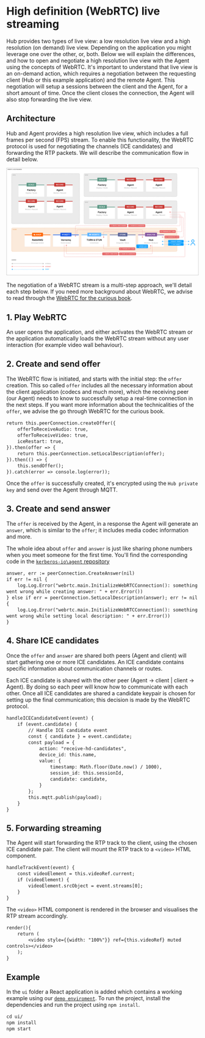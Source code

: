 # High definition (WebRTC) live streaming

Hub provides two types of live view: a low resolution live view and a high resolution (on demand) live view. Depending on the application you might leverage one over the other, or, both. Below we will explain the differences, and how to open and negotiate a high resolution live view with the Agent using the concepts of WebRTC. It's important to understand that live view is an on-demand action, which requires a negotiation between the requesting client (Hub or this example application) and the remote Agent. This negotiation will setup a sessions between the client and the Agent, for a short amount of time. Once the client closes the connection, the Agent will also stop forwarding the live view.

## Architecture

Hub and Agent provides a high resolution live view, which includes a full frames per second (FPS) stream. To enable this functionality, the WebRTC protocol is used for negotiating the channels (ICE candidates) and forwarding the RTP packets. We will describe the communication flow in detail below.

![Livestreaming HD](./livestream-hd.svg)

The negotiation of a WebRTC stream is a multi-step approach, we'll detail each step below. If you need more background about WebRTC, we advise to read through the [WebRTC for the curious book](https://github.com/webrtc-for-the-curious/webrtc-for-the-curious).

## 1. Play WebRTC

An user opens the application, and either activates the WebRTC stream or the application automatically loads the WebRTC stream without any user interaction (for example video wall behaviour).

## 2. Create and send offer

The WebRTC flow is initiated, and starts with the initial step: the `offer` creation. This so called `offer` includes all the necessary information about the client application (codecs and much more), which the receiving peer (our Agent) needs to know to successfully setup a real-time connection in the next steps. If you want more information about the technicalities of the `offer`, we advise the go through WebRTC for the curious book.

    return this.peerConnection.createOffer({
        offerToReceiveAudio: true,
        offerToReceiveVideo: true,
        iceRestart: true,
    }).then(offer => {
        return this.peerConnection.setLocalDescription(offer);
    }).then(() => {
        this.sendOffer();
    }).catch(error => console.log(error));

Once the `offer` is successfully created, it's encrypted using the `Hub private key` and send over the Agent through MQTT.

## 3. Create and send answer

The `offer` is received by the Agent, in a response the Agent will generate an `answer`, which is similar to the `offer`; it includes media codec information and more.

The whole idea about `offer` and `answer` is just like sharing phone numbers when you meet someone for the first time. You'll find the corresponding code in the [`kerberos-io\agent` repository](https://github.com/kerberos-io/agent/blob/master/machinery/src/webrtc/main.go#L210-L215)

    answer, err := peerConnection.CreateAnswer(nil)
    if err != nil {
        log.Log.Error("webrtc.main.InitializeWebRTCConnection(): something went wrong while creating answer: " + err.Error())
    } else if err = peerConnection.SetLocalDescription(answer); err != nil {
        log.Log.Error("webrtc.main.InitializeWebRTCConnection(): something went wrong while setting local description: " + err.Error())
    }

## 4. Share ICE candidates

Once the `offer` and `answer` are shared both peers (Agent and client) will start gathering one or more ICE candidates. An ICE candidate contains specific information about communication channels or routes.

Each ICE candidate is shared with the other peer (Agent -> client | client -> Agent). By doing so each peer will know how to communicate with each other. Once all ICE candidates are shared a candidate keypair is chosen for setting up the final communication; this decision is made by the WebRTC protocol.

    handleICECandidateEvent(event) {
        if (event.candidate) {
            // Handle ICE candidate event
            const { candidate } = event.candidate;
            const payload = {
                action: "receive-hd-candidates",
                device_id: this.name,
                value: {
                    timestamp: Math.floor(Date.now() / 1000),
                    session_id: this.sessionId,
                    candidate: candidate,
                }
            };
            this.mqtt.publish(payload);
        }
    }

## 5. Forwarding streaming

The Agent will start forwarding the RTP track to the client, using the chosen ICE candidate pair. The client will mount the RTP track to a `<video>` HTML component.

    handleTrackEvent(event) {
        const videoElement = this.videoRef.current;
        if (videoElement) {
            videoElement.srcObject = event.streams[0];
        }
    }

The `<video>` HTML component is rendered in the browser and visualises the RTP stream accordingly.

    render(){
        return (
            <video style={{width: "100%"}} ref={this.videoRef} muted controls></video>
        );
    }

## Example

In the `ui` folder a React application is added which contains a working example using our [`demo enviroment`](https://app-demo.kerberos.io). To run the project, install the dependencies and run the project using `npm install`.

    cd ui/
    npm install
    npm start
